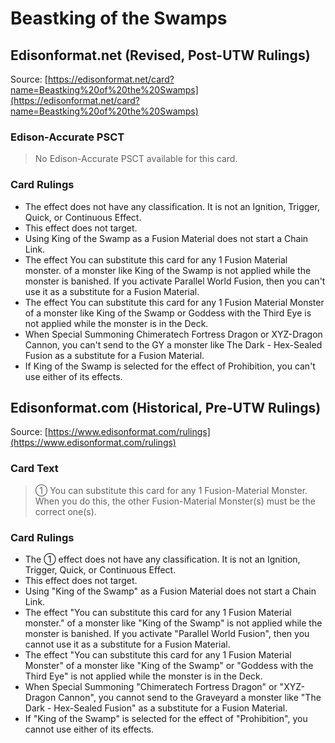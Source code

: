 # Beastking of the Swamps

## Edisonformat.net (Revised, Post-UTW Rulings)

Source: [https://edisonformat.net/card?name=Beastking%20of%20the%20Swamps](https://edisonformat.net/card?name=Beastking%20of%20the%20Swamps)

### Edison-Accurate PSCT

> No Edison-Accurate PSCT available for this card.

### Card Rulings

*   The effect does not have any classification. It is not an Ignition, Trigger, Quick, or Continuous Effect.
*   This effect does not target.
*   Using King of the Swamp as a Fusion Material does not start a Chain Link.
*   The effect You can substitute this card for any 1 Fusion Material monster. of a monster like King of the Swamp is not applied while the monster is banished. If you activate Parallel World Fusion, then you can't use it as a substitute for a Fusion Material.
*   The effect You can substitute this card for any 1 Fusion Material Monster of a monster like King of the Swamp or Goddess with the Third Eye is not applied while the monster is in the Deck.
*   When Special Summoning Chimeratech Fortress Dragon or XYZ-Dragon Cannon, you can't send to the GY a monster like The Dark - Hex-Sealed Fusion as a substitute for a Fusion Material.
*   If King of the Swamp is selected for the effect of Prohibition, you can't use either of its effects.


## Edisonformat.com (Historical, Pre-UTW Rulings)

Source: [https://www.edisonformat.com/rulings](https://www.edisonformat.com/rulings)

### Card Text

> ① You can substitute this card for any 1 Fusion-Material Monster. When you do this, the other Fusion-Material Monster(s) must be the correct one(s).

### Card Rulings

*   The ① effect does not have any classification. It is not an Ignition, Trigger, Quick, or Continuous Effect.
*   This effect does not target.
*   Using "King of the Swamp" as a Fusion Material does not start a Chain Link.
*   The effect "You can substitute this card for any 1 Fusion Material monster." of a monster like "King of the Swamp" is not applied while the monster is banished. If you activate "Parallel World Fusion", then you cannot use it as a substitute for a Fusion Material.
*   The effect "You can substitute this card for any 1 Fusion Material Monster" of a monster like "King of the Swamp" or "Goddess with the Third Eye" is not applied while the monster is in the Deck.
*   When Special Summoning "Chimeratech Fortress Dragon" or "XYZ-Dragon Cannon", you cannot send to the Graveyard a monster like "The Dark - Hex-Sealed Fusion" as a substitute for a Fusion Material.
*   If "King of the Swamp" is selected for the effect of "Prohibition", you cannot use either of its effects.


